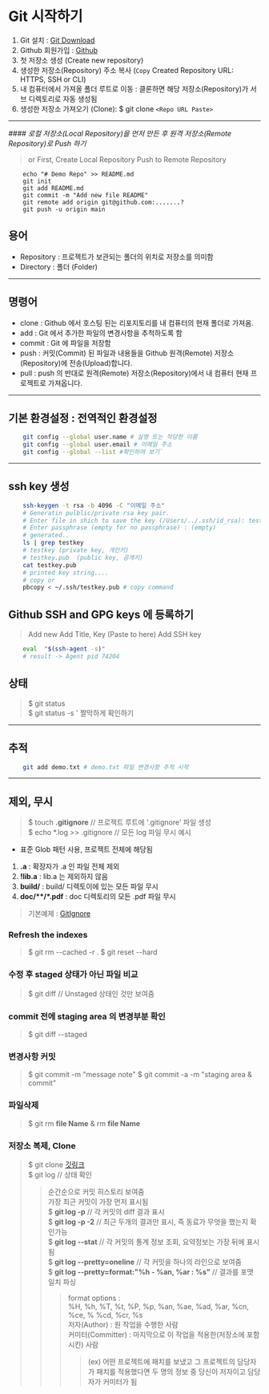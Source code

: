 # Git 시작하기
1. Git 설치 : [Git Download](https://git-scm.com "Git")
1. Github 회원가입 : [Github](https://github.com "Github")  
2. 첫 저장소 생성 (Create new repository)  
3. 생성한 저장소(Repository) 주소 복사 (`Copy` Created Repository URL: HTTPS, SSH or CLI)
4. 내 컴퓨터에서 가져올 폴더 루트로 이동 : 클론하면 해당 저장소(Repository)가 서브 디렉토리로 자동 생성됨  
5. 생성한 저장소 가져오기 (Clone): $ git clone `<Repo URL Paste>`
---

*#### 로컬 저장소(Local Repository)을 먼저 만든 후 원격 저장소(Remote Repository)로 Push 하기*
> or First, Create Local Repository Push to Remote Repository 
```pwsh
    echo "# Demo Repo" >> README.md
    git init
    git add README.md
    git commit -m "Add new file README"
    git remote add origin git@github.com:.......?
    git push -u origin main
```

## 용어
- Repository : 프로젝트가 보관되는 폴더의 위치로 저장소를 의미함
- Directory : 폴더 (Folder)
---

## 명령어
- clone : Github 에서 호스팅 된는 리포지토리를 내 컴퓨터의 현재 폴더로 가져옴.  
- add : Git 에서 추가한 파일의 변경사항을 추척하도록 함
- commit : Git 에 파일을 저장함
- push : 커밋(Commit) 된 파일과 내용들을 Github 원격(Remote) 저장소(Repository)에 전송(Upload)합니다.  
- pull : push 의 반대로 원격(Remote) 저장소(Repository)에서 내 컴퓨터 현재 프로젝트로 가져옵니다.
---

## 기본 환경설정 : 전역적인 환경설정
```bash
    git config --global user.name # 실명 또는 적당한 이름  
    git config --global user.email # 이메일 주소  
    git config --global --list #확인하여 보기`
``` 
---

## ssh key 생성
```bash
    ssh-keygen -t rsa -b 4096 -C "이메일 주소"
    # Generatin pulblic/private rsa key pair.
    # Enter file in shich to save the key (/Users/../.ssh/id_rsa): testkey 
    # Enter passphrase (empty for no passphrase) : (empty)
    # generated..
    ls | grep testkey
    # testkey (private key, 개인키)
    # testkey.pub  (public key, 공개키)
    cat testkey.pub
    # printed key string....
    # copy or 
    pbcopy < ~/.ssh/testkey.pub # copy command
```

## Github SSH and GPG keys 에 등록하기
> Add new
> Add Title, Key (Paste to here)
> Add SSH key  

```bash
    eval  "$(ssh-agent -s)"
    # result -> Agent pid 74204

```

## 상태  
> $ git status  
> $ git status -s  ' 짤막하게 확인하기
---

## 추적  
```bash
    git add demo.txt # demo.txt 파일 변경사항 추적 시작
```
---

## 제외, 무시
> $ touch __.gitignore__  // 프로젝트 루트에 '.gitignore' 파일 생성  
> $ echo *.log >> .gitignore  // 모든 log 파일 무시 예시  
- 표준 Glob  패턴 사용, 프로젝트 전체에 해당됨  
1. __.a__ : 확장자가 .a 인 파일 전체 제외  
2. __!lib.a__ : lib.a 는 제외하지 않음
3. __build/__ : build/ 디렉토이에 있는 모든 파일 무시
4. __doc/**/*.pdf__ : doc  디렉토리의 모든 .pdf 파일 무시
> 기본예제 : [GitIgnore](https://github.com/github/gitignore)

### Refresh the indexes
> $ git rm --cached -r .
> $ git reset --hard

### 수정 후 staged 상태가 아닌 파일 비교
> $ git diff // Unstaged 상태인 것만 보여줌

### commit 전에 staging area 의 변경부분 확인
> $ git diff --staged 

### 변경사항 커밋
> $ git commit -m "message note"
> $ git commit -a -m "staging area & commit"

### 파일삭제
> $ git rm **file Name**  & rm **file Name**

### 저장소 복제, Clone
> $ git clone [깃링크](git@github.com:ViVaKR/GitNote.git)  
> $ git log  // 상태 확인  
>> 순간순으로 커밋 히스토리 보여줌  
>> 가장 최근 커밋이 가장 먼저 표시됨  
>> $ __git log -p__  // 각 커밋의 diff 결과 표시  
>> $ __git log -p -2__ // 최근 두개의 결과만 표시, 즉 동료가 무엇을 했는지 확인가능  
>> $ __git log --stat__  // 각 커밋의 통계 정보 조회, 요약정보는 가장 뒤에 표시됨  
>> $ __git log --pretty=oneline__  // 각 커밋을 하나의 라인으로 보여줌  
>> $ __git log --pretty=format:"%h - %an, %ar : %s"__  // 결과를 포맷 일치 파싱
>>> format options :   
>>> %H, %h, %T, %t, %P, %p, %an, %ae, %ad, %ar, %cn, %ce, % %cd, %cr, %s  
>>> 저자(Author) : 원 작업을 수행한 사람  
>>> 커미터(Committer) : 마지막으로 이 작업을 적용한(저장소에 포함시킨) 사람  
>>>> (ex) 어떤 프로젝트에 패치를 보냈고 그  프로젝트의 담당자가 패치를 적용했다면 두 명의 정보 중
>>>> 당신이 저자이고 담당자가 커미터가 됨













